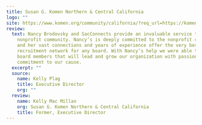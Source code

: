 ```yaml
---
title: Susan G. Komen Northern & Central California
logo: ""
site: https://www.komen.org/community/california/?req_url=https://komennccalifornia.org/
review:
  text: Nancy Brodovsky and SacConnects provide an invaluable service to the
    nonprofit community. Nancy’s is deeply committed to the nonprofit community
    and her vast connections and years of experience offer the very best
    recruitment network for any board. With Nancy’s help we were able to find
    board members that will lead and grow our organization with passion and
    commitment to our cause.
  excerpt: ""
  source:
    name: Kelly Plag
    title: Executive Director
    org: ""
  review:
    name: Kelly Mac Millan
    org: Susan G. Komen Northern & Central California
    title: Former, Executive Director
---
```

